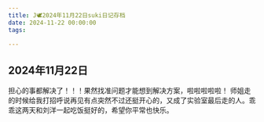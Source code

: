 ```yaml
---
title: J🕊️2024年11月22日suki日记存档
date: 2024-11-22 00:00:00
tags:

---
```


## 2024年11月22日

担心的事都解决了！！！果然找准问题才能想到解决方案，啦啦啦啦啦！
师姐走的时候给我打招呼说再见有点突然不过还挺开心的，又成了实验室最后走的人。乖乖这两天和刘洋一起吃饭挺好的，希望你平常也快乐。
